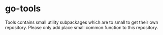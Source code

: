 # go-tools

Tools contains small utility subpackages which are to small to get their own repository. Please only add place small common function to this repository.
